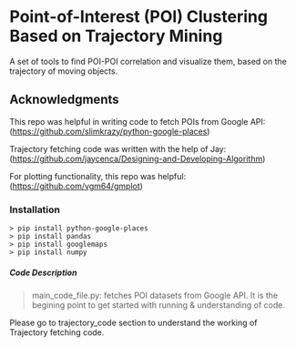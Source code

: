 # Point-of-Interest (POI) Clustering Based on Trajectory Mining 
A set of tools to find POI-POI correlation and visualize them, based on the trajectory of moving objects. 

## Acknowledgments
This repo was helpful in writing code to fetch POIs from Google API: (https://github.com/slimkrazy/python-google-places)

Trajectory fetching code was written with the help of Jay: (https://github.com/jaycenca/Designing-and-Developing-Algorithm)

For plotting functionality, this repo was helpful: (https://github.com/vgm64/gmplot)


### Installation
```
> pip install python-google-places
> pip install pandas
> pip install googlemaps
> pip install numpy
```

##### Code Description

> main_code_file.py: fetches POI datasets from Google API. It is the begining point to get started with running & understanding of code.

Please go to trajectory_code section to understand the working of Trajectory fetching code.
